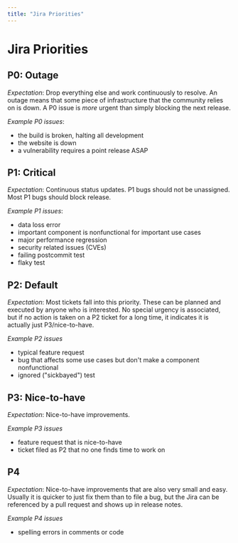 ```yaml
---
title: "Jira Priorities"
---
```

<!--
Licensed under the Apache License, Version 2.0 (the "License");
you may not use this file except in compliance with the License.
You may obtain a copy of the License at

http://www.apache.org/licenses/LICENSE-2.0

Unless required by applicable law or agreed to in writing, software
distributed under the License is distributed on an "AS IS" BASIS,
WITHOUT WARRANTIES OR CONDITIONS OF ANY KIND, either express or implied.
See the License for the specific language governing permissions and
limitations under the License.
-->

# Jira Priorities

## P0: Outage

*Expectation*: Drop everything else and work continuously to resolve. An outage
means that some piece of infrastructure that the community relies on is down. A
P0 issue is _more_ urgent than simply blocking the next release.

*Example P0 issues*:

 - the build is broken, halting all development
 - the website is down
 - a vulnerability requires a point release ASAP

## P1: Critical

*Expectation*: Continuous status updates. P1 bugs should not be
unassigned. Most P1 bugs should block release.

*Example P1 issues*:

 - data loss error
 - important component is nonfunctional for important use cases
 - major performance regression
 - security related issues (CVEs)
 - failing postcommit test
 - flaky test

## P2: Default

*Expectation*: Most tickets fall into this priority. These can be planned and
executed by anyone who is interested. No special urgency is associated, but if
no action is taken on a P2 ticket for a long time, it indicates it is actually
just P3/nice-to-have.

*Example P2 issues*

 - typical feature request
 - bug that affects some use cases but don't make a component nonfunctional
 - ignored ("sickbayed") test

## P3: Nice-to-have

*Expectation*: Nice-to-have improvements.

*Example P3 issues*

 - feature request that is nice-to-have
 - ticket filed as P2 that no one finds time to work on

## P4

*Expectation*: Nice-to-have improvements that are also very small and easy.
Usually it is quicker to just fix them than to file a bug, but the Jira
can be referenced by a pull request and shows up in release notes.

*Example P4 issues*

 - spelling errors in comments or code

